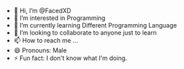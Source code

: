 - 👋 Hi, I’m @FacedXD
- 👀 I’m interested in Programming
- 🌱 I’m currently learning Different Programming Language
- 💞️ I’m looking to collaborate to anyone just to learn
- 📫 How to reach me ...
- 😄 Pronouns: Male
- ⚡ Fun fact: I don't know what I'm doing.

<!---
FacedXD/FacedXD is a ✨ special ✨ repository because its `README.md` (this file) appears on your GitHub profile.
You can click the Preview link to take a look at your changes.
--->
